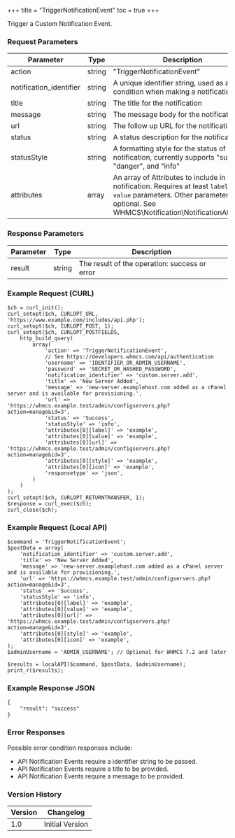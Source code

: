 +++
title = "TriggerNotificationEvent"
toc = true
+++

Trigger a Custom Notification Event.

### Request Parameters

| Parameter | Type | Description | Required |
| --------- | ---- | ----------- | -------- |
| action | string | "TriggerNotificationEvent" | Required |
| notification_identifier | string | A unique identifier string, used as a condition when making a notification rule. | Optional |
| title | string | The title for the notification | Optional |
| message | string | The message body for the notification | Optional |
| url | string | The follow up URL for the notification | Optional |
| status | string | A status description for the notification | Optional |
| statusStyle | string | A formatting style for the status of the notification, currently supports "success", "danger", and "info" | Optional |
| attributes | array | An array of Attributes to include in the notification. Requires at least `label` and `value` parameters. Other parameters are optional. See WHMCS\Notification\NotificationAttribute. | Optional |

### Response Parameters

| Parameter | Type | Description |
| --------- | ---- | ----------- |
| result | string | The result of the operation: success or error |


### Example Request (CURL)

```
$ch = curl_init();
curl_setopt($ch, CURLOPT_URL, 'https://www.example.com/includes/api.php');
curl_setopt($ch, CURLOPT_POST, 1);
curl_setopt($ch, CURLOPT_POSTFIELDS,
    http_build_query(
        array(
            'action' => 'TriggerNotificationEvent',
            // See https://developers.whmcs.com/api/authentication
            'username' => 'IDENTIFIER_OR_ADMIN_USERNAME',
            'password' => 'SECRET_OR_HASHED_PASSWORD',
            'notification_identifier' => 'custom.server.add',
            'title' => 'New Server Added',
            'message' => 'new-server.examplehost.com added as a cPanel server and is available for provisioning.',
            'url' => 'https://whmcs.example.test/admin/configservers.php?action=manage&id=3',
            'status' => 'Success',
            'statusStyle' => 'info',
            'attributes[0][label]' => 'example',
            'attributes[0][value]' => 'example',
            'attributes[0][url]' => 'https://whmcs.example.test/admin/configservers.php?action=manage&id=3',
            'attributes[0][style]' => 'example',
            'attributes[0][icon]' => 'example',
            'responsetype' => 'json',
        )
    )
);
curl_setopt($ch, CURLOPT_RETURNTRANSFER, 1);
$response = curl_exec($ch);
curl_close($ch);
```


### Example Request (Local API)

```
$command = 'TriggerNotificationEvent';
$postData = array(
    'notification_identifier' => 'custom.server.add',
    'title' => 'New Server Added',
    'message' => 'new-server.examplehost.com added as a cPanel server and is available for provisioning.',
    'url' => 'https://whmcs.example.test/admin/configservers.php?action=manage&id=3',
    'status' => 'Success',
    'statusStyle' => 'info',
    'attributes[0][label]' => 'example',
    'attributes[0][value]' => 'example',
    'attributes[0][url]' => 'https://whmcs.example.test/admin/configservers.php?action=manage&id=3',
    'attributes[0][style]' => 'example',
    'attributes[0][icon]' => 'example',
);
$adminUsername = 'ADMIN_USERNAME'; // Optional for WHMCS 7.2 and later

$results = localAPI($command, $postData, $adminUsername);
print_r($results);
```


### Example Response JSON

```
{
    "result": "success"
}
```


### Error Responses

Possible error condition responses include:

* API Notification Events require a identifier string to be passed.
* API Notification Events require a title to be provided.
* API Notification Events require a message to be provided.


### Version History

| Version | Changelog |
| ------- | --------- |
| 1.0 | Initial Version |
